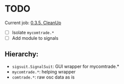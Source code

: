 # TODO

Current job: [0.3.5. CleanUp](https://github.com/tieugene/iosc.py/milestone/16)

- [ ] Isolate `mycomtrade.*`
- [ ] Add module to signals

## Hierarchy:

- `sigsuit.SignalSuit`: GUI wrapper for mycomtrade.*
- `mycomtrade.*`: helping wrapper
- `comtrade.*`: raw osc data as is
